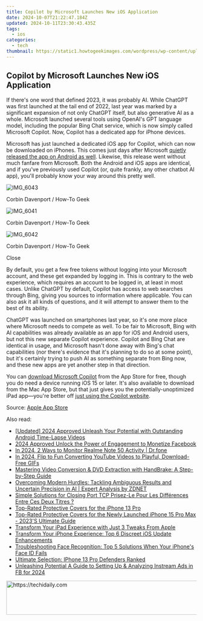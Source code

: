 ```yaml
---
title: Copilot by Microsoft Launches New iOS Application
date: 2024-10-07T21:22:47.184Z
updated: 2024-10-11T23:30:43.435Z
tags:
  - ios
categories:
  - tech
thumbnail: https://static1.howtogeekimages.com/wordpress/wp-content/uploads/2023/11/microsoft-copilot-2.jpg
---
```


## Copilot by Microsoft Launches New iOS Application

If there's one word that defined 2023, it was probably AI. While ChatGPT was first launched at the tail end of 2022, last year was marked by a significant expansion of not only ChatGPT itself, but also generative AI as a whole. Microsoft launched several tools using OpenAI's GPT language model, including the popular Bing Chat service, which is now simply called Microsoft Copilot. Now, Copilot has a dedicated app for iPhone devices.

 Microsoft has just launched a dedicated iOS app for Copilot, which can now be downloaded on iPhones. This comes just days after Microsoft [quietly released the app on Android as well](https://screen-mirror.techidaily.com/how-to-mirror-pc-screen-to-nokia-c12-plus-phones-drfone-by-drfone-android/). Likewise, this release went without much fanfare from Microsoft. Both the Android and iOS apps are identical, and if you've previously used Copilot (or, quite frankly, any other chatbot AI app), you'll probably know your way around this pretty well.

![IMG_6043](https://static1.howtogeekimages.com/wordpress/wp-content/uploads/2024/01/img_6043.png) 

Corbin Davenport / How-To Geek

![IMG_6041](https://static1.howtogeekimages.com/wordpress/wp-content/uploads/2024/01/img_6041.png) 

Corbin Davenport / How-To Geek

![IMG_6042](https://static1.howtogeekimages.com/wordpress/wp-content/uploads/2024/01/img_6042.png) 

Corbin Davenport / How-To Geek

Close 

 By default, you get a few free tokens without logging into your Microsoft account, and these get expanded by logging in. This is contrary to the web experience, which requires an account to be logged in, at least in most cases. Unlike ChatGPT by default, Copilot has access to web searches through Bing, giving you sources to information where applicable. You can also ask it all kinds of questions, and it will attempt to answer them to the best of its ability.

 ChatGPT was launched on smartphones last year, so it's one more place where Microsoft needs to compete as well. To be fair to Microsoft, Bing with AI capabilities was already available as an app for iOS and Android users, but not this new separate Copilot experience. Copilot and Bing Chat are identical in usage, and Microsoft hasn't done away with Bing's chat capabilities (nor there's evidence that it's planning to do so at some point), but it's certainly trying to push AI as something separate from Bing now, and these new apps are yet another step in that direction.

 You can [download Microsoft Copilot](https://apps.apple.com/us/app/microsoft-copilot/id6472538445) from the App Store for free, though you do need a device running iOS 15 or later. It's also available to download from the Mac App Store, but that just gives you the potentially-unoptimized iPad app—you're better off [just using the Copilot website](https://some-guidance.techidaily.com/streamlining-your-video-production-with-kinemaster-and-leading-alternatives-for-2024/).

 Source: [Apple App Store](https://apps.apple.com/us/app/microsoft-copilot/id6472538445)

<ins class="adsbygoogle"
     style="display:block"
     data-ad-format="autorelaxed"
     data-ad-client="ca-pub-7571918770474297"
     data-ad-slot="1223367746"></ins>

<ins class="adsbygoogle"
     style="display:block"
     data-ad-client="ca-pub-7571918770474297"
     data-ad-slot="8358498916"
     data-ad-format="auto"
     data-full-width-responsive="true"></ins>

<span class="atpl-alsoreadstyle">Also read:</span>
<div><ul>
<li><a href="https://vp-tips.techidaily.com/updated-2024-approved-unleash-your-potential-with-outstanding-android-time-lapse-videos/"><u>[Updated] 2024 Approved Unleash Your Potential with Outstanding Android Time-Lapse Videos</u></a></li>
<li><a href="https://facebook-video-content.techidaily.com/2024-approved-unlock-the-power-of-engagement-to-monetize-facebook/"><u>2024 Approved Unlock the Power of Engagement to Monetize Facebook</u></a></li>
<li><a href="https://android-location-track.techidaily.com/in-2024-2-ways-to-monitor-realme-note-50-activity-drfone-by-drfone-virtual-android/"><u>In 2024, 2 Ways to Monitor Realme Note 50 Activity | Dr.fone</u></a></li>
<li><a href="https://youtube-lab.techidaily.com/24-flip-to-fun-converting-youtube-videos-to-playful-download-free-gifs/"><u>In 2024, Flip to Fun Converting YouTube Videos to Playful, Download-Free GIFs</u></a></li>
<li><a href="https://some-approaches.techidaily.com/mastering-video-conversion-and-dvd-extraction-with-handbrake-a-step-by-step-guide/"><u>Mastering Video Conversion & DVD Extraction with HandBrake: A Step-by-Step Guide</u></a></li>
<li><a href="https://app-tips.techidaily.com/overcoming-modern-hurdles-tackling-ambiguous-results-and-uncertain-precision-in-ai-expert-analysis-by-zdnet/"><u>Overcoming Modern Hurdles: Tackling Ambiguous Results and Uncertain Precision in AI | Expert Analysis by ZDNET</u></a></li>
<li><a href="https://fox-sys.techidaily.com/simple-solutions-for-closing-port-tcp-prisez-le-pour-les-differences-entre-ces-deux-titres/"><u>Simple Solutions for Closing Port TCP Prisez-Le Pour Les Différences Entre Ces Deux Titres ?</u></a></li>
<li><a href="https://os-tips.techidaily.com/top-rated-protective-covers-for-the-iphone-13-pro/"><u>Top-Rated Protective Covers for the iPhone 13 Pro</u></a></li>
<li><a href="https://os-tips.techidaily.com/top-rated-protective-covers-for-the-newly-launched-iphone-15-pro-max-2023s-ultimate-guide/"><u>Top-Rated Protective Covers for the Newly Launched iPhone 15 Pro Max - 2023'S Ultimate Guide</u></a></li>
<li><a href="https://os-tips.techidaily.com/transform-your-ipad-experience-with-just-3-tweaks-from-apple/"><u>Transform Your iPad Experience with Just 3 Tweaks From Apple</u></a></li>
<li><a href="https://os-tips.techidaily.com/transform-your-iphone-experience-top-6-discreet-ios-update-enhancements/"><u>Transform Your iPhone Experience: Top 6 Discreet iOS Update Enhancements</u></a></li>
<li><a href="https://os-tips.techidaily.com/troubleshooting-face-recognition-top-5-solutions-when-your-iphones-face-id-fails/"><u>Troubleshooting Face Recognition: Top 5 Solutions When Your iPhone's Face ID Fails</u></a></li>
<li><a href="https://os-tips.techidaily.com/ultimate-selection-iphone-13-pro-defenders-ranked/"><u>Ultimate Selection: IPhone 13 Pro Defenders Ranked</u></a></li>
<li><a href="https://facebook-video-content.techidaily.com/unleashing-potential-a-guide-to-setting-up-and-analyzing-instream-ads-in-fb-for-2024/"><u>Unleashing Potential A Guide to Setting Up & Analyzing Instream Ads in FB for 2024</u></a></li>
</ul></div>

<!-- affiliate ads begin -->
<a href="https://appsumo.8odi.net/c/5597632/2151868/7443" target="_top" id="2151868">
  <img src="//a.impactradius-go.com/display-ad/7443-2151868" border="0" alt="https://techidaily.com" width="600" height="90"/>
</a>
<img height="0" width="0" src="https://appsumo.8odi.net/i/5597632/2151868/7443" style="position:absolute;visibility:hidden;" border="0" />
<!-- affiliate ads end -->

